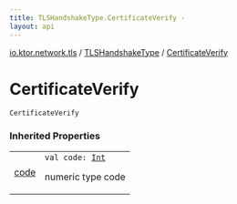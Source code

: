 ```yaml
---
title: TLSHandshakeType.CertificateVerify - 
layout: api
---
```


<div class='api-docs-breadcrumbs'><a href="../index.html">io.ktor.network.tls</a> / <a href="index.html">TLSHandshakeType</a> / <a href="./-certificate-verify.html">CertificateVerify</a></div>

# CertificateVerify

<div class="signature"><code><span class="identifier">CertificateVerify</span></code></div>

### Inherited Properties

<table class="api-docs-table">
<tbody>
<tr>
<td markdown="1">

<a href="code.html">code</a>


</td>
<td markdown="1">
<div class="signature"><code><span class="keyword">val </span><span class="identifier">code</span><span class="symbol">: </span><a href="https://kotlinlang.org/api/latest/jvm/stdlib/kotlin/-int/index.html"><span class="identifier">Int</span></a></code></div>

numeric type code


</td>
</tr>
</tbody>
</table>
